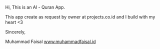 Hi, This is an Al - Quran App.

This app create as request by owner at projects.co.id and I build with my heart <3

Sincerely,

Muhammad Faisal
www.muhammadfaisal.id